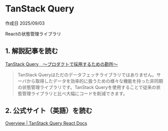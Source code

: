 # TanStack Query

作成日 2025/09/03

Reactの状態管理ライブラリ

## 1. 解説記事を読む

[TanStack Query　〜プロダクトで採用するための勘所〜](https://zenn.dev/taisei_13046/books/133e9995b6aadf)

> TanStack Queryはただのデータフェッチライブラリではありません。サーバから取得したデータを効率的に扱うための様々な機能を持った非同期の状態管理ライブラリです。TanStack Queryを使用することで従来の状態管理ライブラリと比べ大幅にコードを削減できます。

## 2. 公式サイト（英語）を読む

[Overview | TanStack Query React Docs](https://tanstack.com/query/latest/docs/framework/react/overview)
